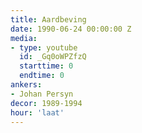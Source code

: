 ```yaml
---
title: Aardbeving
date: 1990-06-24 00:00:00 Z
media:
- type: youtube
  id: _Gq0oWPZfzQ
  starttime: 0
  endtime: 0
ankers:
- Johan Persyn
decor: 1989-1994
hour: 'laat'
---
```

